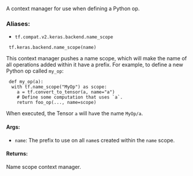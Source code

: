A context manager for use when defining a Python op.
### Aliases:
- `tf.compat.v2.keras.backend.name_scope`

```
 tf.keras.backend.name_scope(name)
```
This context manager pushes a name scope, which will make the name of all operations added within it have a prefix.
For example, to define a new Python op called `my_op`:

```
 def my_op(a):
  with tf.name_scope("MyOp") as scope:
    a = tf.convert_to_tensor(a, name="a")
    # Define some computation that uses `a`.
    return foo_op(..., name=scope)
```
When executed, the Tensor `a` will h`a`ve the n`a`me `MyOp/a`.
#### Args:
- `name`: The prefix to use on all `name`s created within the `name` scope.
#### Returns:
Name scope context manager.
